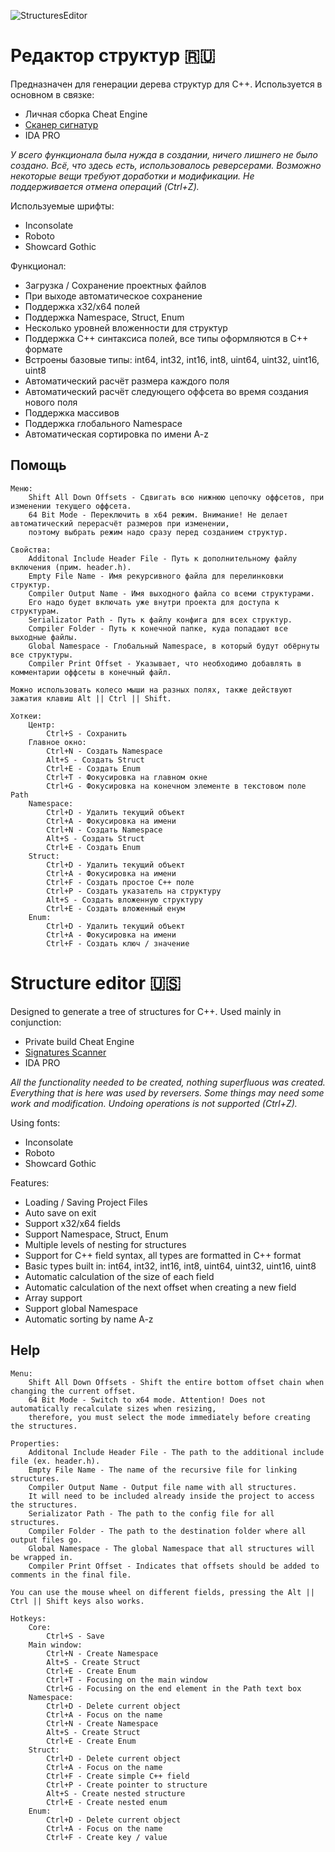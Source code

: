 ![StructuresEditor](https://user-images.githubusercontent.com/89551246/132848082-eb4a2525-2243-4eb2-8e1a-36ea7c73daac.jpg)

# Редактор структур :ru:
Предназначен для генерации дерева структур для C++. Используется в основном в связке:
- Личная сборка Cheat Engine
- [Сканер cигнатур](https://github.com/Boltorez1488/PatternsScanner)
- IDA PRO

*У всего функционала была нужда в создании, ничего лишнего не было создано. Всё, что здесь есть, использовалось реверсерами. Возможно некоторые вещи требуют доработки и модификации. Не поддерживается отмена операций (Ctrl+Z).*

Используемые шрифты:
- Inconsolate
- Roboto
- Showcard Gothic

Функционал:
- Загрузка / Сохранение проектных файлов
- При выходе автоматическое сохранение
- Поддержка x32/x64 полей
- Поддержка Namespace, Struct, Enum
- Несколько уровней вложенности для структур
- Поддержка C++ синтаксиса полей, все типы оформляются в C++ формате
- Встроены базовые типы: int64, int32, int16, int8, uint64, uint32, uint16, uint8
- Автоматический расчёт размера каждого поля
- Автоматический расчёт следующего оффсета во время создания нового поля
- Поддержка массивов
- Поддержка глобального Namespace
- Автоматическая сортировка по имени A-z

## Помощь
```
Меню:
    Shift All Down Offsets - Сдвигать всю нижнюю цепочку оффсетов, при изменении текущего оффсета.
    64 Bit Mode - Переключить в x64 режим. Внимание! Не делает автоматический перерасчёт размеров при изменении,
    поэтому выбрать режим надо сразу перед созданием структур.

Свойства:
    Additonal Include Header File - Путь к дополнительному файлу включения (прим. header.h).
    Empty File Name - Имя рекурсивного файла для перелинковки структур.
    Compiler Output Name - Имя выходного файла со всеми структурами.
    Его надо будет включать уже внутри проекта для доступа к структурам.
    Serializator Path - Путь к файлу конфига для всех структур.
    Compiler Folder - Путь к конечной папке, куда попадают все выходные файлы.
    Global Namespace - Глобальный Namespace, в который будут обёрнуты все структуры.
    Compiler Print Offset - Указывает, что необходимо добавлять в комментарии оффсеты в конечный файл.

Можно использовать колесо мыши на разных полях, также действуют зажатия клавиш Alt || Ctrl || Shift.

Хоткеи:
    Центр:
        Ctrl+S - Сохранить
    Главное окно:
        Ctrl+N - Создать Namespace
        Alt+S - Создать Struct
        Ctrl+E - Создать Enum
        Ctrl+T - Фокусировка на главном окне
        Ctrl+G - Фокусировка на конечном элементе в текстовом поле Path
    Namespace:
        Ctrl+D - Удалить текущий объект
        Ctrl+A - Фокусировка на имени
        Ctrl+N - Создать Namespace
        Alt+S - Создать Struct
        Ctrl+E - Создать Enum
    Struct:
        Ctrl+D - Удалить текущий объект
        Ctrl+A - Фокусировка на имени
        Ctrl+F - Создать простое C++ поле
        Ctrl+P - Создать указатель на структуру
        Alt+S - Создать вложенную структуру
        Ctrl+E - Создать вложенный енум
    Enum:
        Ctrl+D - Удалить текущий объект
        Ctrl+A - Фокусировка на имени
        Ctrl+F - Создать ключ / значение
```

# Structure editor :us:
Designed to generate a tree of structures for C++. Used mainly in conjunction:
- Private build Cheat Engine
- [Signatures Scanner](https://github.com/Boltorez1488/PatternsScanner)
- IDA PRO

*All the functionality needed to be created, nothing superfluous was created. Everything that is here was used by reversers. Some things may need some work and modification. Undoing operations is not supported (Ctrl+Z).*

Using fonts:
- Inconsolate
- Roboto
- Showcard Gothic

Features:
- Loading / Saving Project Files
- Auto save on exit
- Support x32/x64 fields
- Support Namespace, Struct, Enum
- Multiple levels of nesting for structures
- Support for C++ field syntax, all types are formatted in C++ format
- Basic types built in: int64, int32, int16, int8, uint64, uint32, uint16, uint8
- Automatic calculation of the size of each field
- Automatic calculation of the next offset when creating a new field
- Array support
- Support global Namespace
- Automatic sorting by name A-z

## Help
```
Menu:
    Shift All Down Offsets - Shift the entire bottom offset chain when changing the current offset.
    64 Bit Mode - Switch to x64 mode. Attention! Does not automatically recalculate sizes when resizing,
    therefore, you must select the mode immediately before creating the structures.

Properties:
    Additonal Include Header File - The path to the additional include file (ex. header.h).
    Empty File Name - The name of the recursive file for linking structures.
    Compiler Output Name - Output file name with all structures.
    It will need to be included already inside the project to access the structures.
    Serializator Path - The path to the config file for all structures.
    Compiler Folder - The path to the destination folder where all output files go.
    Global Namespace - The global Namespace that all structures will be wrapped in.
    Compiler Print Offset - Indicates that offsets should be added to comments in the final file.

You can use the mouse wheel on different fields, pressing the Alt || Ctrl || Shift keys also works.

Hotkeys:
    Core:
        Ctrl+S - Save
    Main window:
        Ctrl+N - Create Namespace
        Alt+S - Create Struct
        Ctrl+E - Create Enum
        Ctrl+T - Focusing on the main window
        Ctrl+G - Focusing on the end element in the Path text box
    Namespace:
        Ctrl+D - Delete current object
        Ctrl+A - Focus on the name
        Ctrl+N - Create Namespace
        Alt+S - Create Struct
        Ctrl+E - Create Enum
    Struct:
        Ctrl+D - Delete current object
        Ctrl+A - Focus on the name
        Ctrl+F - Create simple C++ field
        Ctrl+P - Create pointer to structure
        Alt+S - Create nested structure
        Ctrl+E - Create nested enum
    Enum:
        Ctrl+D - Delete current object
        Ctrl+A - Focus on the name
        Ctrl+F - Create key / value
```
